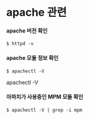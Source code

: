 apache 관련
===========

#### apache 버전 확인

```
$ httpd -v
```

#### apache 모듈 정보 확인

```
$ apachectl -V
```

apachectl -V

#### 아파치가 사용중인 MPM 모듈 확인

```
$ apachectl -V | grep -i mpm
```


#### 
